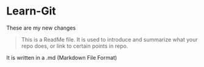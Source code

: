 # Learn-Git

These are my new changes



>This is a ReadMe file. It is used to introduce and summarize what your repo does, or link to certain points in repo.

It is written in a .md (Markdown File Format)
